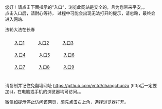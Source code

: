 您好！请点击下面指示的“入口”，浏览此网站是安全的，且为您带来平安。。 <br/>
点击入口后，请耐心等待， 过程中可能会出现无法打开的提示，请忽略，最终会进入网站. </br>

法轮大法在长春<br/>
<div style="padding:10px"><a style="margin:20px" target="_blank" href="https://d3sr2pk5bokql5.cloudfront.net/2Qpsp?wargra" id="ccLink1" rel="nofollow">入口1</a> <a target="_blank" style="margin:20px" href="https://d2ohhqw1le6d84.cloudfront.net/2Qpsp?idazwpgh" id="ccLink2" rel="nofollow">入口2</a> <a style="margin:20px" target="_blank" href="https://d2qxsvxj35v43f.cloudfront.net/2Qpsp?vjuuns" id="ccLink3" rel="nofollow">入口3</a></div>

<div style="padding:10px" ><a style="margin:20px" target="_blank" href="https://d3sr2pk5bokql5.cloudfront.net/2Qpsp?wargra" id="ccLink4" rel="nofollow">入口4</a> <a style="margin:20px" href="https://d2ohhqw1le6d84.cloudfront.net/2Qpsp?idazwpgh" target="_blank" id="ccLink5" rel="nofollow">入口5</a> <a style="margin:20px" href="https://d2qxsvxj35v43f.cloudfront.net/2Qpsp?vjuuns" target="_blank" id="ccLink6" rel="nofollow">入口6</a></div>

<div style="padding:10px"><a style="margin:20px" target="_blank" href="https://d3sr2pk5bokql5.cloudfront.net/2Qpsp?wargra" id="ccLink7" rel="nofollow">入口7</a> <a style="margin:20px" href="https://d2ohhqw1le6d84.cloudfront.net/2Qpsp?idazwpgh" target="_blank" id="ccLink8" rel="nofollow">入口8</a> <a style="margin:20px" target="_blank" href="https://d2qxsvxj35v43f.cloudfront.net/2Qpsp?vjuuns" id="ccLink9" rel="nofollow">入口9</a></div>

<br/>



请复制并记住免翻墙网址 https://github.com/yntd/changchunzx (http后一定要加s)，在电脑或手机的浏览器均可访问。。<br/>

微信如提示停止访问该网页，须先点击右上角，选择浏览器打开。
